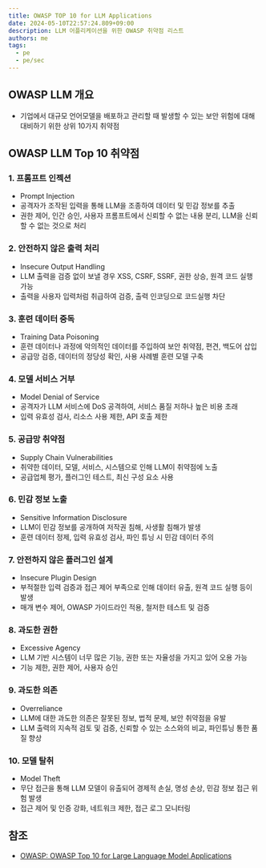 ```yaml
---
title: OWASP TOP 10 for LLM Applications
date: 2024-05-10T22:57:24.809+09:00
description: LLM 어플리케이션을 위한 OWASP 취약점 리스트
authors: me
tags:
  - pe
  - pe/sec
---
```


## OWASP LLM 개요

- 기업에서 대규모 언어모델을 배포하고 관리할 때 발생할 수 있는 보안 위험에 대해 대비하기 위한 상위 10가지 취약점

## OWASP LLM Top 10 취약점

### 1. 프롬프트 인젝션

- Prompt Injection
- 공격자가 조작된 입력을 통해 LLM을 조종하여 데이터 및 민감 정보를 추출
- 권한 제어, 인간 승인, 사용자 프롬프트에서 신뢰할 수 없는 내용 분리, LLM을 신뢰할 수 없는 것으로 처리

### 2. 안전하지 않은 출력 처리

- Insecure Output Handling
- LLM 출력을 검증 없이 보낼 경우 XSS, CSRF, SSRF, 권한 상승, 원격 코드 실행 가능
- 출력을 사용자 입력처럼 취급하여 검증, 출력 인코딩으로 코드실행 차단

### 3. 훈련 데이터 중독

- Training Data Poisoning
- 훈련 데이터나 과정에 악의적인 데이터를 주입하여 보안 취약점, 편견, 백도어 삽입
- 공급망 검증, 데이터의 정당성 확인, 사용 사례별 훈련 모델 구축

### 4. 모델 서비스 거부

- Model Denial of Service
- 공격자가 LLM 서비스에 DoS 공격하여, 서비스 품질 저하나 높은 비용 초래
- 입력 유효성 검사, 리소스 사용 제한, API 호출 제한

### 5. 공급망 취약점

- Supply Chain Vulnerabilities
- 취약한 데이터, 모델, 서비스, 시스템으로 인해 LLM이 취약점에 노출
- 공급업체 평가, 플러그인 테스트, 최신 구성 요소 사용

### 6. 민감 정보 노출

- Sensitive Information Disclosure
- LLM이 민감 정보를 공개하여 저작권 침해, 사생활 침해가 발생
- 훈련 데이터 정제, 입력 유효성 검사, 파인 튜닝 시 민감 데이터 주의

### 7. 안전하지 않은 플러그인 설계

- Insecure Plugin Design
- 부적절한 입력 검증과 접근 제어 부족으로 인해 데이터 유출, 원격 코드 실행 등이 발생
- 매개 변수 제어, OWASP 가이드라인 적용, 철저한 테스트 및 검증

### 8. 과도한 권한

- Excessive Agency
- LLM 기반 시스템이 너무 많은 기능, 권한 또는 자율성을 가지고 있어 오용 가능
- 기능 제한, 권한 제어, 사용자 승인

### 9. 과도한 의존

- Overreliance
- LLM에 대한 과도한 의존은 잘못된 정보, 법적 문제, 보안 취약점을 유발
- LLM 출력의 지속적 검토 및 검증, 신뢰할 수 있는 소스와의 비교, 파인튜닝 통한 품질 향상

### 10. 모델 탈취

- Model Theft
- 무단 접근을 통해 LLM 모델이 유출되어 경제적 손실, 명성 손상, 민감 정보 접근 위험 발생
- 접근 제어 및 인증 강화, 네트워크 제한, 접근 로그 모니터링

## 참조

- [OWASP: OWASP Top 10 for Large Language Model Applications](https://owasp.org/www-project-top-10-for-large-language-model-applications/)
